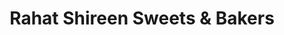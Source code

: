 ---
title: "Rahat Shireen Sweets & Bakers"
url: /karachi/rahat-shireen-sweets-and-bakers/
shop: bakery
---